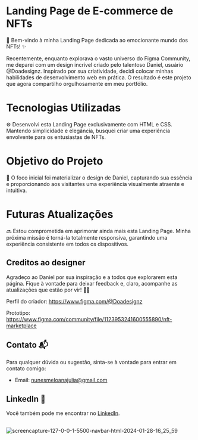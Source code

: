 # Landing Page de E-commerce de NFTs
🚀 Bem-vindo à minha Landing Page dedicada ao emocionante mundo dos NFTs! ✨

Recentemente, enquanto explorava o vasto universo do Figma Community, me deparei com um design incrível criado pelo talentoso Daniel, usuário @Doadesignz. Inspirado por sua criatividade, decidi colocar minhas habilidades de desenvolvimento web em prática. O resultado é este projeto que agora compartilho orgulhosamente em meu portfólio.

# Tecnologias Utilizadas
⚙️ Desenvolvi esta Landing Page exclusivamente com HTML e CSS. Mantendo simplicidade e elegância, busquei criar uma experiência envolvente para os entusiastas de NFTs.

# Objetivo do Projeto
🎨 O foco inicial foi materializar o design de Daniel, capturando sua essência e proporcionando aos visitantes uma experiência visualmente atraente e intuitiva.

# Futuras Atualizações
🔜 Estou comprometida em aprimorar ainda mais esta Landing Page. Minha próxima missão é torná-la totalmente responsiva, garantindo uma experiência consistente em todos os dispositivos.


## Creditos ao designer
Agradeço ao Daniel por sua inspiração e a todos que explorarem esta página. Fique à vontade para deixar feedback e, claro, acompanhe as atualizações que estão por vir! 🚀✨

Perfil do criador: https://www.figma.com/@Doadesignz

Prototipo: https://www.figma.com/community/file/1123953241600555890/nft-marketplace



## Contato 📬

Para qualquer dúvida ou sugestão, sinta-se à vontade para entrar em contato comigo:

- Email: nunesmeloanajulia@gmail.com

## LinkedIn 💼

Você também pode me encontrar no [LinkedIn](https://www.linkedin.com/in/ana-julia-nunes-melo-12855822a/).




## 
![screencapture-127-0-0-1-5500-navbar-html-2024-01-28-16_25_59](https://github.com/eudirianaju/E-commerce_NFTs/assets/100884185/c37a5815-ec2a-4f48-9006-56d370657723)

